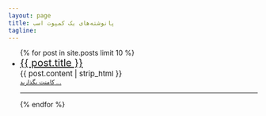 ```yaml
---
layout: page
title: پانوشته‌های یک کمپوت اسب
tagline: 
---
```


<ul >
    {% for post in site.posts limit 10 %}
    <li><a href="{{ BASE_PATH }}{{ post.url }}" style="font-size:20px;">{{ post.title }}</a> <br>
        <div style="font-size:15px;">{{ post.content | strip_html }}</div>
        <a  style="font-size:12px;" href="{{ post.url }}">کامنت بگذارید ... </a><br>
		<hr>
	</li>
    {% endfor %}
</ul>
